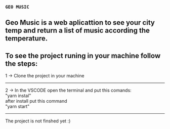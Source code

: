 ### `GEO MUSIC`
  Geo Music is a web aplicattion to see your city temp and return a list of music according the temperature.
  -------------------------------------------------------------------------------------------------------------------------------------------------------------------
  
  To see the project runing in your machine follow the steps:                                                                                                       
  -------------------------------------------------------------------------------------------------------------------------------------------------------------------
  
  1 -> Clone the project in your machine
  
------------------------------------------------------------------------------------------------------------------------------------------------------------------
  
  2 -> In the VSCODE open the terminal and put this comands:                                                                                                         
    "yarn instal"                                                                                                                                                   
          after install put this command                                                                                                                             
     "yarn start"
     
 ------------------------------------------------------------------------------------------------------------------------------------------------------------------

The project is not finshed yet :)
